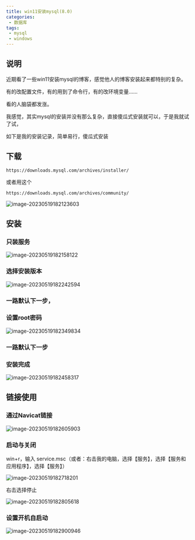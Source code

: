```yaml
---
title: win11安装mysql(8.0)
categories:
 - 数据库
tags:
 - mysql
 - windows
---
```


## 说明

近期看了一些win11安装mysql的博客，感觉他人的博客安装起来都特别的复杂。

有的改配置文件，有的用到了命令行，有的改环境变量……

看的人脑袋都发涨。

我感觉，其实mysql的安装并没有那么复杂，直接傻瓜式安装就可以，于是我就试了试，

如下是我的安装记录，简单易行，傻瓜式安装

## 下载

```http
https://downloads.mysql.com/archives/installer/
```

或者用这个

```http
https://downloads.mysql.com/archives/community/
```

![image-20230519182123603](https://img.myfox.fun/img/20230519182124.png)

## 安装

### 只装服务

![image-20230519182158122](https://img.myfox.fun/img/20230519182159.png)

### 选择安装版本

![image-20230519182242594](https://img.myfox.fun/img/20230519182243.png)

### 一路默认下一步，

### 设置root密码

![image-20230519182349834](https://img.myfox.fun/img/20230519182350.png)

### 一路默认下一步

### 安装完成

![image-20230519182458317](https://img.myfox.fun/img/20230519182459.png)

## 链接使用

### 通过Navicat链接

![image-20230519182605903](https://img.myfox.fun/img/20230519182606.png)

### 启动与关闭

win+r，输入 service.msc（或者：右击我的电脑，选择【服务】，选择【服务和应用程序】，选择【服务】）

![image-20230519182718201](https://img.myfox.fun/img/20230519182719.png)

右击选择停止

![image-20230519182805618](https://img.myfox.fun/img/20230519182806.png)

### 设置开机自启动

![image-20230519182900946](https://img.myfox.fun/img/20230519182901.png)


